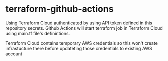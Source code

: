 # terraform-github-actions

Using Terraform Cloud authenticated by using API token defined in this repository secrets. Github Actions will start terraform job in Terraform Cloud using main.tf file's definintions.

Terraform Cloud contains temporary AWS credentials so this won't create infrastucture there before updateting those credentials to existing AWS account
